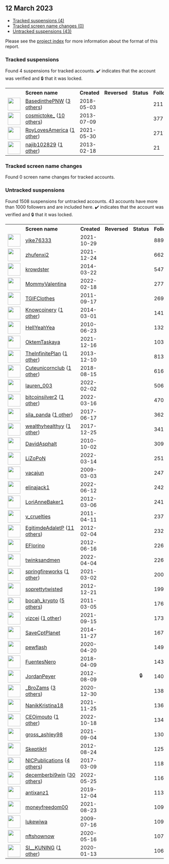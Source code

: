 ## 12 March 2023

* [Tracked suspensions (4)](#tracked-suspensions)
* [Tracked screen name changes (0)](#tracked-screen-name-changes)
* [Untracked suspensions (43)](#untracked-suspensions)

Please see the [project index](https://github.com/travisbrown/twitter-watch) for more information about the format of this report.

### Tracked suspensions

Found 4 suspensions for tracked accounts.
  ✔️ indicates that the account was verified and 🔒 that it was locked.

<table>
    <tr>
        <th></th>
        <th align="left">Screen name</th>
        <th align="left">Created</th>
        <th align="left">Reversed</th>
        <th align="left">Status</th>
        <th align="left">Followers</th>
        <th align="left">Ranking</th></tr>
    </tr>
        <tr>
            <td><a href="https://twitter.com/intent/user?user_id=991965634203389952">
                <img src="https://pbs.twimg.com/profile_images/1407430525732626432/FVNdZh64_normal.jpg" width="40px" height="40px" align="center"/></a>
            </td>
            <td>
                <a href="https://twitter.com/BasedinthePNW">BasedinthePNW</a>&nbsp;(<a href="https://api.memory.lol/v1/tw/id/991965634203389952">3 others</a>)&nbsp;</td>
            <td>2018-05-03</td>
            <td></td>
            <td align="center"></td>
            <td>211</td>
            <td>3521</td>
        </tr>
        <tr>
            <td><a href="https://twitter.com/intent/user?user_id=1579217568">
                <img src="https://pbs.twimg.com/profile_images/1593806204840468482/-ExdIMvo_normal.jpg" width="40px" height="40px" align="center"/></a>
            </td>
            <td>
                <a href="https://twitter.com/cosmictoke_">cosmictoke_</a>&nbsp;(<a href="https://api.memory.lol/v1/tw/id/1579217568">10 others</a>)&nbsp;</td>
            <td>2013-07-09</td>
            <td></td>
            <td align="center"></td>
            <td>377</td>
            <td>20098</td>
        </tr>
        <tr>
            <td><a href="https://twitter.com/intent/user?user_id=1399136176162983942">
                <img src="https://pbs.twimg.com/profile_images/1399137758657064961/Ga7iUX0O_normal.jpg" width="40px" height="40px" align="center"/></a>
            </td>
            <td>
                <a href="https://twitter.com/RoyLovesAmerica">RoyLovesAmerica</a>&nbsp;(<a href="https://api.memory.lol/v1/tw/id/1399136176162983942">1 other</a>)&nbsp;</td>
            <td>2021-05-30</td>
            <td></td>
            <td align="center"></td>
            <td>2717</td>
            <td>62169</td>
        </tr>
        <tr>
            <td><a href="https://twitter.com/intent/user?user_id=1192322364">
                <img src="https://pbs.twimg.com/profile_images/1440656470811369481/QvfXPacL_normal.jpg" width="40px" height="40px" align="center"/></a>
            </td>
            <td>
                <a href="https://twitter.com/najib102829">najib102829</a>&nbsp;(<a href="https://api.memory.lol/v1/tw/id/1192322364">1 other</a>)&nbsp;</td>
            <td>2013-02-18</td>
            <td></td>
            <td align="center"></td>
            <td>21</td>
            <td>87145</td>
        </tr></table>

### Tracked screen name changes

Found 0 screen name changes for tracked accounts.

### Untracked suspensions

Found 1508 suspensions for untracked accounts.
43 accounts have more than 1000 followers and are included here.
  ✔️ indicates that the account was verified and 🔒 that it was locked.

<table>
    <tr>
        <th></th>
        <th align="left">Screen name</th>
        <th align="left">Created</th>
        <th align="left">Reversed</th>
        <th align="left">Status</th>
        <th align="left">Followers</th>
    </tr>
        <tr>
            <td><a href="https://twitter.com/intent/user?user_id=1454038493500305410">
                <img src="https://pbs.twimg.com/profile_images/1578755317550440448/HfQkzKUE_normal.jpg" width="40px" height="40px" align="center"/></a>
            </td>
            <td>
                <a href="https://twitter.com/yike76333">yike76333</a></td>
            <td>2021-10-29</td>
            <td></td>
            <td align="center"></td>
            <td>88911</td>
        </tr>
        <tr>
            <td><a href="https://twitter.com/intent/user?user_id=1474304603218792450">
                <img src="https://pbs.twimg.com/profile_images/1528324188494249984/BvRwGWPu_normal.jpg" width="40px" height="40px" align="center"/></a>
            </td>
            <td>
                <a href="https://twitter.com/zhufenxi2">zhufenxi2</a></td>
            <td>2021-12-24</td>
            <td></td>
            <td align="center"></td>
            <td>66258</td>
        </tr>
        <tr>
            <td><a href="https://twitter.com/intent/user?user_id=2402328356">
                <img src="https://pbs.twimg.com/profile_images/1025127476631150592/CYM_V6K4_normal.jpg" width="40px" height="40px" align="center"/></a>
            </td>
            <td>
                <a href="https://twitter.com/krowdster">krowdster</a></td>
            <td>2014-03-22</td>
            <td></td>
            <td align="center"></td>
            <td>54769</td>
        </tr>
        <tr>
            <td><a href="https://twitter.com/intent/user?user_id=1494597452359475202">
                <img src="https://pbs.twimg.com/profile_images/1561344000854052864/NLESDpFp_normal.jpg" width="40px" height="40px" align="center"/></a>
            </td>
            <td>
                <a href="https://twitter.com/MommyValentina">MommyValentina</a></td>
            <td>2022-02-18</td>
            <td></td>
            <td align="center"></td>
            <td>27707</td>
        </tr>
        <tr>
            <td><a href="https://twitter.com/intent/user?user_id=374875062">
                <img src="https://pbs.twimg.com/profile_images/447993334695358465/iMk3ANmV_normal.jpeg" width="40px" height="40px" align="center"/></a>
            </td>
            <td>
                <a href="https://twitter.com/TGIFClothes">TGIFClothes</a></td>
            <td>2011-09-17</td>
            <td></td>
            <td align="center"></td>
            <td>26938</td>
        </tr>
        <tr>
            <td><a href="https://twitter.com/intent/user?user_id=2366303126">
                <img src="https://pbs.twimg.com/profile_images/1484713013705953281/0zK2Dbxd_normal.jpg" width="40px" height="40px" align="center"/></a>
            </td>
            <td>
                <a href="https://twitter.com/Knowcoinery">Knowcoinery</a>&nbsp;(<a href="https://api.memory.lol/v1/tw/id/2366303126">1 other</a>)&nbsp;</td>
            <td>2014-03-01</td>
            <td></td>
            <td align="center"></td>
            <td>14181</td>
        </tr>
        <tr>
            <td><a href="https://twitter.com/intent/user?user_id=158645093">
                <img src="https://pbs.twimg.com/profile_images/661419290223054848/EztxKNKI_normal.jpg" width="40px" height="40px" align="center"/></a>
            </td>
            <td>
                <a href="https://twitter.com/HellYeahYea">HellYeahYea</a></td>
            <td>2010-06-23</td>
            <td></td>
            <td align="center"></td>
            <td>13219</td>
        </tr>
        <tr>
            <td><a href="https://twitter.com/intent/user?user_id=1471509474607173640">
                <img src="https://pbs.twimg.com/profile_images/1530996081869430791/IzV-byho_normal.jpg" width="40px" height="40px" align="center"/></a>
            </td>
            <td>
                <a href="https://twitter.com/OktemTaskaya">OktemTaskaya</a></td>
            <td>2021-12-16</td>
            <td></td>
            <td align="center"></td>
            <td>10337</td>
        </tr>
        <tr>
            <td><a href="https://twitter.com/intent/user?user_id=2238695868">
                <img src="https://pbs.twimg.com/profile_images/1596938646392692737/qtU32ud0_normal.jpg" width="40px" height="40px" align="center"/></a>
            </td>
            <td>
                <a href="https://twitter.com/TheInfinitePlan">TheInfinitePlan</a>&nbsp;(<a href="https://api.memory.lol/v1/tw/id/2238695868">1 other</a>)&nbsp;</td>
            <td>2013-12-10</td>
            <td></td>
            <td align="center"></td>
            <td>8132</td>
        </tr>
        <tr>
            <td><a href="https://twitter.com/intent/user?user_id=1029762539557670912">
                <img src="https://pbs.twimg.com/profile_images/1531047489796702208/kMDCkSDR_normal.jpg" width="40px" height="40px" align="center"/></a>
            </td>
            <td>
                <a href="https://twitter.com/Cuteunicornclub">Cuteunicornclub</a>&nbsp;(<a href="https://api.memory.lol/v1/tw/id/1029762539557670912">1 other</a>)&nbsp;</td>
            <td>2018-08-15</td>
            <td></td>
            <td align="center"></td>
            <td>6165</td>
        </tr>
        <tr>
            <td><a href="https://twitter.com/intent/user?user_id=1488914316850081792">
                <img src="https://pbs.twimg.com/profile_images/1578517381986623491/wv8NF3lJ_normal.jpg" width="40px" height="40px" align="center"/></a>
            </td>
            <td>
                <a href="https://twitter.com/lauren_003">lauren_003</a></td>
            <td>2022-02-02</td>
            <td></td>
            <td align="center"></td>
            <td>5067</td>
        </tr>
        <tr>
            <td><a href="https://twitter.com/intent/user?user_id=1503984011747553283">
                <img src="https://pbs.twimg.com/profile_images/1545366414210392064/vfnXvPNf_normal.jpg" width="40px" height="40px" align="center"/></a>
            </td>
            <td>
                <a href="https://twitter.com/bitcoinsilver2">bitcoinsilver2</a>&nbsp;(<a href="https://api.memory.lol/v1/tw/id/1503984011747553283">1 other</a>)&nbsp;</td>
            <td>2022-03-16</td>
            <td></td>
            <td align="center"></td>
            <td>4702</td>
        </tr>
        <tr>
            <td><a href="https://twitter.com/intent/user?user_id=876138859523825664">
                <img src="https://pbs.twimg.com/profile_images/1521172521734709248/-GEJ_a2p_normal.jpg" width="40px" height="40px" align="center"/></a>
            </td>
            <td>
                <a href="https://twitter.com/sila_panda">sila_panda</a>&nbsp;(<a href="https://api.memory.lol/v1/tw/id/876138859523825664">1 other</a>)&nbsp;</td>
            <td>2017-06-17</td>
            <td></td>
            <td align="center"></td>
            <td>3627</td>
        </tr>
        <tr>
            <td><a href="https://twitter.com/intent/user?user_id=945224465515995137">
                <img src="https://pbs.twimg.com/profile_images/1420711322048675842/GjuZamK8_normal.jpg" width="40px" height="40px" align="center"/></a>
            </td>
            <td>
                <a href="https://twitter.com/wealthyhealthyy">wealthyhealthyy</a>&nbsp;(<a href="https://api.memory.lol/v1/tw/id/945224465515995137">1 other</a>)&nbsp;</td>
            <td>2017-12-25</td>
            <td></td>
            <td align="center"></td>
            <td>3415</td>
        </tr>
        <tr>
            <td><a href="https://twitter.com/intent/user?user_id=197625067">
                <img src="https://pbs.twimg.com/profile_images/1452884126206410754/pLMIy5XK_normal.jpg" width="40px" height="40px" align="center"/></a>
            </td>
            <td>
                <a href="https://twitter.com/DavidAsphalt">DavidAsphalt</a></td>
            <td>2010-10-02</td>
            <td></td>
            <td align="center"></td>
            <td>3096</td>
        </tr>
        <tr>
            <td><a href="https://twitter.com/intent/user?user_id=1503385865996935168">
                <img src="https://pbs.twimg.com/profile_images/1570864133670666241/uelbAq3I_normal.jpg" width="40px" height="40px" align="center"/></a>
            </td>
            <td>
                <a href="https://twitter.com/LiZoPoN">LiZoPoN</a></td>
            <td>2022-03-14</td>
            <td></td>
            <td align="center"></td>
            <td>2511</td>
        </tr>
        <tr>
            <td><a href="https://twitter.com/intent/user?user_id=22675424">
                <img src="https://pbs.twimg.com/profile_images/1542655997302513664/FBpmzu0E_normal.jpg" width="40px" height="40px" align="center"/></a>
            </td>
            <td>
                <a href="https://twitter.com/vacajun">vacajun</a></td>
            <td>2009-03-03</td>
            <td></td>
            <td align="center"></td>
            <td>2476</td>
        </tr>
        <tr>
            <td><a href="https://twitter.com/intent/user?user_id=1536098860271009794">
                <img src="https://pbs.twimg.com/profile_images/1578531311781830658/MfnYLsAc_normal.jpg" width="40px" height="40px" align="center"/></a>
            </td>
            <td>
                <a href="https://twitter.com/elinajack1">elinajack1</a></td>
            <td>2022-06-12</td>
            <td></td>
            <td align="center"></td>
            <td>2423</td>
        </tr>
        <tr>
            <td><a href="https://twitter.com/intent/user?user_id=516591681">
                <img src="https://pbs.twimg.com/profile_images/1030289135074988032/tLd9eTsx_normal.jpg" width="40px" height="40px" align="center"/></a>
            </td>
            <td>
                <a href="https://twitter.com/LoriAnneBaker1">LoriAnneBaker1</a></td>
            <td>2012-03-06</td>
            <td></td>
            <td align="center"></td>
            <td>2414</td>
        </tr>
        <tr>
            <td><a href="https://twitter.com/intent/user?user_id=280430091">
                <img src="https://pbs.twimg.com/profile_images/641725091626094592/tFDKrqvl_normal.png" width="40px" height="40px" align="center"/></a>
            </td>
            <td>
                <a href="https://twitter.com/v_cruelties">v_cruelties</a></td>
            <td>2011-04-11</td>
            <td></td>
            <td align="center"></td>
            <td>2377</td>
        </tr>
        <tr>
            <td><a href="https://twitter.com/intent/user?user_id=483350157">
                <img src="https://pbs.twimg.com/profile_images/1565455862973489155/Cmg3Zbas_normal.jpg" width="40px" height="40px" align="center"/></a>
            </td>
            <td>
                <a href="https://twitter.com/EgitimdeAdaletP">EgitimdeAdaletP</a>&nbsp;(<a href="https://api.memory.lol/v1/tw/id/483350157">11 others</a>)&nbsp;</td>
            <td>2012-02-04</td>
            <td></td>
            <td align="center"></td>
            <td>2329</td>
        </tr>
        <tr>
            <td><a href="https://twitter.com/intent/user?user_id=609753067">
                <img src="https://pbs.twimg.com/profile_images/655858259069390848/Ge7EmrhS_normal.jpg" width="40px" height="40px" align="center"/></a>
            </td>
            <td>
                <a href="https://twitter.com/EFlorino">EFlorino</a></td>
            <td>2012-06-16</td>
            <td></td>
            <td align="center"></td>
            <td>2262</td>
        </tr>
        <tr>
            <td><a href="https://twitter.com/intent/user?user_id=1510879478133710851">
                <img src="https://pbs.twimg.com/profile_images/1510882350456049667/B0kiy8iO_normal.jpg" width="40px" height="40px" align="center"/></a>
            </td>
            <td>
                <a href="https://twitter.com/twinksandmen">twinksandmen</a></td>
            <td>2022-04-04</td>
            <td></td>
            <td align="center"></td>
            <td>2260</td>
        </tr>
        <tr>
            <td><a href="https://twitter.com/intent/user?user_id=1366746758181654531">
                <img src="https://pbs.twimg.com/profile_images/1584485931490631681/9cOcQVLY_normal.jpg" width="40px" height="40px" align="center"/></a>
            </td>
            <td>
                <a href="https://twitter.com/springfireworks">springfireworks</a>&nbsp;(<a href="https://api.memory.lol/v1/tw/id/1366746758181654531">1 other</a>)&nbsp;</td>
            <td>2021-03-02</td>
            <td></td>
            <td align="center"></td>
            <td>2006</td>
        </tr>
        <tr>
            <td><a href="https://twitter.com/intent/user?user_id=1027359278">
                <img src="https://pbs.twimg.com/profile_images/1525454382141169664/-0Jv-XWY_normal.jpg" width="40px" height="40px" align="center"/></a>
            </td>
            <td>
                <a href="https://twitter.com/soprettytwisted">soprettytwisted</a></td>
            <td>2012-12-21</td>
            <td></td>
            <td align="center"></td>
            <td>1990</td>
        </tr>
        <tr>
            <td><a href="https://twitter.com/intent/user?user_id=261026141">
                <img src="https://pbs.twimg.com/profile_images/1596511908051714048/NxC9GZiz_normal.png" width="40px" height="40px" align="center"/></a>
            </td>
            <td>
                <a href="https://twitter.com/bocah_krypto">bocah_krypto</a>&nbsp;(<a href="https://api.memory.lol/v1/tw/id/261026141">5 others</a>)&nbsp;</td>
            <td>2011-03-05</td>
            <td></td>
            <td align="center"></td>
            <td>1767</td>
        </tr>
        <tr>
            <td><a href="https://twitter.com/intent/user?user_id=1437985434932482049">
                <img src="https://pbs.twimg.com/profile_images/1537801920928153600/qIxk-T08_normal.jpg" width="40px" height="40px" align="center"/></a>
            </td>
            <td>
                <a href="https://twitter.com/vizcei">vizcei</a>&nbsp;(<a href="https://api.memory.lol/v1/tw/id/1437985434932482049">1 other</a>)&nbsp;</td>
            <td>2021-09-15</td>
            <td></td>
            <td align="center"></td>
            <td>1731</td>
        </tr>
        <tr>
            <td><a href="https://twitter.com/intent/user?user_id=2911428073">
                <img src="https://pbs.twimg.com/profile_images/537777248527343616/etwg4e3p_normal.jpeg" width="40px" height="40px" align="center"/></a>
            </td>
            <td>
                <a href="https://twitter.com/SaveCptPlanet">SaveCptPlanet</a></td>
            <td>2014-11-27</td>
            <td></td>
            <td align="center"></td>
            <td>1678</td>
        </tr>
        <tr>
            <td><a href="https://twitter.com/intent/user?user_id=1252315861488205825">
                <img src="https://pbs.twimg.com/profile_images/1557827763498876933/o2wNy3gh_normal.jpg" width="40px" height="40px" align="center"/></a>
            </td>
            <td>
                <a href="https://twitter.com/pewflash">pewflash</a></td>
            <td>2020-04-20</td>
            <td></td>
            <td align="center"></td>
            <td>1494</td>
        </tr>
        <tr>
            <td><a href="https://twitter.com/intent/user?user_id=983434524196392961">
                <img src="https://pbs.twimg.com/profile_images/1093790898066837504/PXlmF_64_normal.jpg" width="40px" height="40px" align="center"/></a>
            </td>
            <td>
                <a href="https://twitter.com/FuentesNero">FuentesNero</a></td>
            <td>2018-04-09</td>
            <td></td>
            <td align="center"></td>
            <td>1433</td>
        </tr>
        <tr>
            <td><a href="https://twitter.com/intent/user?user_id=746542489">
                <img src="https://pbs.twimg.com/profile_images/1292345768611807232/bA7fPfZz_normal.jpg" width="40px" height="40px" align="center"/></a>
            </td>
            <td>
                <a href="https://twitter.com/JordanPeyer">JordanPeyer</a></td>
            <td>2012-08-09</td>
            <td></td>
            <td align="center">🔒</td>
            <td>1406</td>
        </tr>
        <tr>
            <td><a href="https://twitter.com/intent/user?user_id=1344113728241876993">
                <img src="https://pbs.twimg.com/profile_images/1516382466725990402/CsBRQ1vK_normal.jpg" width="40px" height="40px" align="center"/></a>
            </td>
            <td>
                <a href="https://twitter.com/_BroZams">_BroZams</a>&nbsp;(<a href="https://api.memory.lol/v1/tw/id/1344113728241876993">3 others</a>)&nbsp;</td>
            <td>2020-12-30</td>
            <td></td>
            <td align="center"></td>
            <td>1383</td>
        </tr>
        <tr>
            <td><a href="https://twitter.com/intent/user?user_id=1463827365427957761">
                <img src="https://pbs.twimg.com/profile_images/1596164815491211264/mGAUCmq4_normal.jpg" width="40px" height="40px" align="center"/></a>
            </td>
            <td>
                <a href="https://twitter.com/NanikKristina18">NanikKristina18</a></td>
            <td>2021-11-25</td>
            <td></td>
            <td align="center"></td>
            <td>1366</td>
        </tr>
        <tr>
            <td><a href="https://twitter.com/intent/user?user_id=1582258088962412544">
                <img src="https://pbs.twimg.com/profile_images/1596388188146188288/7gCJpNRn_normal.jpg" width="40px" height="40px" align="center"/></a>
            </td>
            <td>
                <a href="https://twitter.com/CEOimouto">CEOimouto</a>&nbsp;(<a href="https://api.memory.lol/v1/tw/id/1582258088962412544">1 other</a>)&nbsp;</td>
            <td>2022-10-18</td>
            <td></td>
            <td align="center"></td>
            <td>1340</td>
        </tr>
        <tr>
            <td><a href="https://twitter.com/intent/user?user_id=1434120957069860864">
                <img src="https://pbs.twimg.com/profile_images/1434121476236578818/6bee9_Jh_normal.jpg" width="40px" height="40px" align="center"/></a>
            </td>
            <td>
                <a href="https://twitter.com/gross_ashley98">gross_ashley98</a></td>
            <td>2021-09-04</td>
            <td></td>
            <td align="center"></td>
            <td>1300</td>
        </tr>
        <tr>
            <td><a href="https://twitter.com/intent/user?user_id=777035676">
                <img src="https://pbs.twimg.com/profile_images/3752717018/9f05971a4c83cb59d9e86898a4eb3fbe_normal.jpeg" width="40px" height="40px" align="center"/></a>
            </td>
            <td>
                <a href="https://twitter.com/SkeptikH">SkeptikH</a></td>
            <td>2012-08-24</td>
            <td></td>
            <td align="center"></td>
            <td>1258</td>
        </tr>
        <tr>
            <td><a href="https://twitter.com/intent/user?user_id=839918132185694209">
                <img src="https://pbs.twimg.com/profile_images/1089506588308717568/G1eFk8DE_normal.jpg" width="40px" height="40px" align="center"/></a>
            </td>
            <td>
                <a href="https://twitter.com/NICPublications">NICPublications</a>&nbsp;(<a href="https://api.memory.lol/v1/tw/id/839918132185694209">4 others</a>)&nbsp;</td>
            <td>2017-03-09</td>
            <td></td>
            <td align="center"></td>
            <td>1184</td>
        </tr>
        <tr>
            <td><a href="https://twitter.com/intent/user?user_id=1529358034891247616">
                <img src="https://pbs.twimg.com/profile_images/1597225749899284481/JTv2oJlC_normal.jpg" width="40px" height="40px" align="center"/></a>
            </td>
            <td>
                <a href="https://twitter.com/decemberbi9win">decemberbi9win</a>&nbsp;(<a href="https://api.memory.lol/v1/tw/id/1529358034891247616">30 others</a>)&nbsp;</td>
            <td>2022-05-25</td>
            <td></td>
            <td align="center"></td>
            <td>1161</td>
        </tr>
        <tr>
            <td><a href="https://twitter.com/intent/user?user_id=1202147847665176576">
                <img src="https://pbs.twimg.com/profile_images/1202148032168382464/EViAWUoV_normal.jpg" width="40px" height="40px" align="center"/></a>
            </td>
            <td>
                <a href="https://twitter.com/antixanz1">antixanz1</a></td>
            <td>2019-12-04</td>
            <td></td>
            <td align="center"></td>
            <td>1130</td>
        </tr>
        <tr>
            <td><a href="https://twitter.com/intent/user?user_id=1429887726338428929">
                <img src="https://pbs.twimg.com/profile_images/1473897117253054465/VqSKfkrI_normal.jpg" width="40px" height="40px" align="center"/></a>
            </td>
            <td>
                <a href="https://twitter.com/moneyfreedom00">moneyfreedom00</a></td>
            <td>2021-08-23</td>
            <td></td>
            <td align="center"></td>
            <td>1095</td>
        </tr>
        <tr>
            <td><a href="https://twitter.com/intent/user?user_id=57322194">
                <img src="https://pbs.twimg.com/profile_images/1464872454740791298/ITvJ54xY_normal.jpg" width="40px" height="40px" align="center"/></a>
            </td>
            <td>
                <a href="https://twitter.com/lukewiwa">lukewiwa</a></td>
            <td>2009-07-16</td>
            <td></td>
            <td align="center"></td>
            <td>1094</td>
        </tr>
        <tr>
            <td><a href="https://twitter.com/intent/user?user_id=1261707228547100679">
                <img src="https://pbs.twimg.com/profile_images/1485605214900076548/Wi5i4yb8_normal.jpg" width="40px" height="40px" align="center"/></a>
            </td>
            <td>
                <a href="https://twitter.com/nftshownow">nftshownow</a></td>
            <td>2020-05-16</td>
            <td></td>
            <td align="center"></td>
            <td>1075</td>
        </tr>
        <tr>
            <td><a href="https://twitter.com/intent/user?user_id=1216519246542323713">
                <img src="https://pbs.twimg.com/profile_images/1564400194879619072/MhEVLId6_normal.jpg" width="40px" height="40px" align="center"/></a>
            </td>
            <td>
                <a href="https://twitter.com/SI__KUNING">SI__KUNING</a>&nbsp;(<a href="https://api.memory.lol/v1/tw/id/1216519246542323713">1 other</a>)&nbsp;</td>
            <td>2020-01-13</td>
            <td></td>
            <td align="center"></td>
            <td>1063</td>
        </tr></table>
